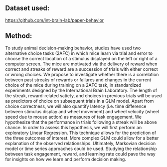 ## Dataset used:
https://github.com/int-brain-lab/paper-behavior


## Method:
To study animal decision-making behavior, studies have used two alternative choice tasks (2AFC) in which mice learn via trial and error to choose the correct location of a stimulus displayed on the left or right of a computer screen. The mice are motivated via the delivery of reward when correct and streaks of reward are a succession of trials with either correct or wrong choices. We propose to investigate whether there is a correlation between past streaks of rewards or failures and changes in the current choice of the mice during training on a 2AFC task, in standardized experiments designed by the International Brain Laboratory.
The length of the streak, reward-related satiety, and choices in previous trials will be used as predictors of choice on subsequent trials in a GLM model. Apart from choice correctness, we will also quantify latency (i.e. time difference between stimulus display and wheel movement) and wheel velocity (wheel speed due to mouse action) as measures of task engagement. 
We hypothesize that the performance in trials following a streak will be above chance. In order to assess this hypothesis, we will first perform an exploratory Linear Regression. This technique allows for the prediction of the three outcomes of interest. More complex GLM could allow for a better explanation of the observed relationships. Ultimately, Markovian decision model or time series approaches could be used.
Studying the relationship between task engagement, reward, and learning rate could pave the way for insights on how we learn and perform decision making.
